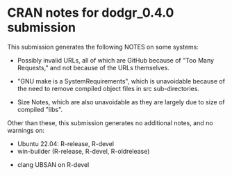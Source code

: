 # CRAN notes for dodgr_0.4.0 submission

This submission generates the following NOTES on some systems:

- Possibly invalid URLs, all of which are GitHub because of "Too Many Requests," and not because of the URLs themselves.
* "GNU make is a SystemRequirements", which is unavoidable because of the need to remove compiled object files in src sub-directories.
- Size Notes, which are also unavoidable as they are largely due to size of compiled "libs".

Other than these, this submission generates no additional notes, and no warnings on:

* Ubuntu 22.04: R-release, R-devel
* win-builder (R-release, R-devel, R-oldrelease)
- clang UBSAN on R-devel
